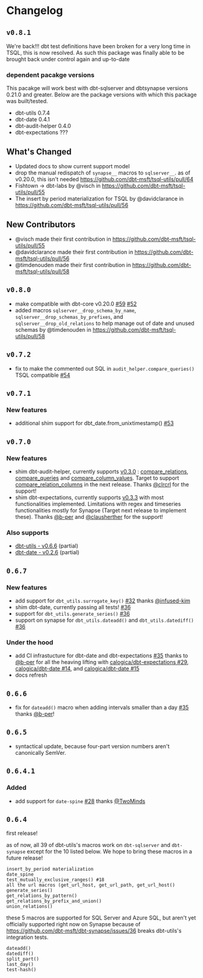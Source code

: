 # Changelog

## `v0.8.1`


We're back!!! dbt test definitions have been broken for a very long time in TSQL, this is now resolved. As such this package was finally able to be brought back under control again and up-to-date
### dependent pacakge versions

This pacakge will work best with dbt-sqlserver and dbtsynapse versions 0.21.0 and greater. Below are the package versions with which this package was built/tested.
- dbt-utils 0.7.4
- dbt-date 0.4.1
- dbt-audit-helper 0.4.0
- dbt-expectations ???
## What's Changed
* Updated docs to show current support model
* drop the manual redispatch of `synapse__` macros to `sqlserver__`. as of v0.20.0, this isn't needed  https://github.com/dbt-msft/tsql-utils/pull/64
* Fishtown -> dbt-labs by @visch in https://github.com/dbt-msft/tsql-utils/pull/55
* The insert by period materialization for TSQL by @davidclarance in https://github.com/dbt-msft/tsql-utils/pull/56

## New Contributors
* @visch made their first contribution in https://github.com/dbt-msft/tsql-utils/pull/55
* @davidclarance made their first contribution in https://github.com/dbt-msft/tsql-utils/pull/56
* @timdenouden made their first contribution in https://github.com/dbt-msft/tsql-utils/pull/58
## `v0.8.0`

- make compatible with dbt-core v0.20.0 [#59](https://github.com/dbt-msft/tsql-utils/pull/59) [#52](https://github.com/dbt-msft/tsql-utils/pull/52)
- added macros `sqlserver__drop_schema_by_name`, `sqlserver__drop_schemas_by_prefixes`, and `sqlserver__drop_old_relations` to help manage out of date and unused schemas by @timdenouden in https://github.com/dbt-msft/tsql-utils/pull/58

## `v0.7.2`

- fix to make the commented out SQL in `audit_helper.compare_queries()` TSQL compatible [#54](https://github.com/dbt-msft/tsql-utils/pull/54)

## `v0.7.1`

### New features

- additional shim support for dbt_date.from_unixtimestamp() [#53](https://github.com/dbt-msft/tsql-utils/pull/53)

## `v0.7.0`

### New features

- shim dbt-audit-helper, currently supports [v0.3.0](https://github.com/fishtown-analytics/dbt-audit-helper/releases/tag/0.3.0) : [compare_relations](https://github.com/fishtown-analytics/dbt-audit-helper#compare_relations-source), [compare_queries](https://github.com/fishtown-analytics/dbt-audit-helper#compare_queries-source) and [compare_column_values](https://github.com/fishtown-analytics/dbt-audit-helper#compare_column_values-source). Target to support [compare_relation_columns](https://github.com/fishtown-analytics/dbt-audit-helper#compare_relation_columns-source) in the next release. Thanks [@clrcrl](https://github.com/clrcrl) for the support!
- shim dbt-expectations, currently supports [v0.3.3](https://github.com/calogica/dbt-expectations/releases/tag/0.3.3) with most functionalities implemented. Limitations with regex and timeseries functionalities mostly for Synapse (Target next release to implement these). Thanks [@b-per](https://github.com/b-per) and [@clausherther](https://github.com/clausherther) for the support!

### Also supports
-  [dbt-utils - v0.6.6](https://github.com/fishtown-analytics/dbt-utils/releases/tag/0.6.6) (partial)
- [dbt-date - v0.2.6](https://github.com/calogica/dbt-date/releases/tag/0.2.6) (partial)

## `0.6.7`

### New features

- add support for `dbt_utils.surrogate_key()` [#32](https://github.com/dbt-msft/tsql-utils/pull/32) thanks [@infused-kim](https://github.com/infused-kim)
- shim dbt-date, currently passing all tests! [#36](https://github.com/dbt-msft/tsql-utils/pull/36)
- support for `dbt_utils.generate_series()` [#36](https://github.com/dbt-msft/tsql-utils/pull/36)
- support on synapse for `dbt_utils.dateadd()` and `dbt_utils.datediff()` [#36](https://github.com/dbt-msft/tsql-utils/pull/36)

### Under the hood
- add CI infrastucture for dbt-date and dbt-expectations [#35](https://github.com/dbt-msft/tsql-utils/pull/35) thanks to [@b-per](https://github.com/b-per) for all the heaving lifting with [calogica/dbt-expectations #29](https://github.com/calogica/dbt-expectations/pull/29), [calogica/dbt-date #14](https://github.com/calogica/dbt-date/pull/14), and [calogica/dbt-date #15](https://github.com/calogica/dbt-date/pull/15)
- docs refresh

## `0.6.6`

- fix for `dateadd()` macro when adding intervals smaller than a day [#35](https://github.com/dbt-msft/tsql-utils/pull/35) thanks [@b-per](https://github.com/b-per)!
## `0.6.5`

- syntactical update, because four-part version numbers aren't canonically SemVer.
## `0.6.4.1`

### Added
- add support for `date-spine` [#28](https://github.com/dbt-msft/tsql-utils/pull/28) thanks [@TwoMinds](https://github.com/TwoMinds)

## `0.6.4`

first release!

as of now, all 39 of dbt-utils's macros work on `dbt-sqlserver` and `dbt-synapse` except for the 10 listed below. We hope to bring these macros in a future release!

    insert_by_period materialization
    date_spine
    test_mutually_exclusive_ranges() #18
    all the url macros (get_url_host, get_url_path, get_url_host()
    generate_series()
    get_relations_by_pattern()
    get_relations_by_prefix_and_union()
    union_relations()

these 5 macros are supported for SQL Server and Azure SQL, but aren't yet officially supported right now on Synapse because of https://github.com/dbt-msft/dbt-synapse/issues/36 breaks dbt-utils's integration tests.  

    dateadd()
    datediff()
    split_part()
    last_day()
    test-hash()